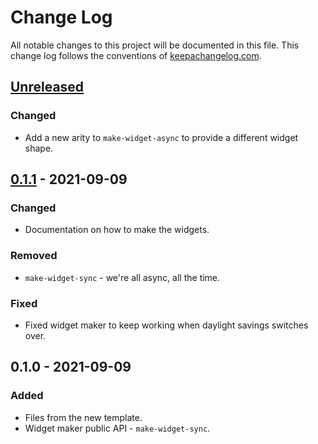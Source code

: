 # Change Log
All notable changes to this project will be documented in this file. This change log follows the conventions of [keepachangelog.com](http://keepachangelog.com/).

## [Unreleased]
### Changed
- Add a new arity to `make-widget-async` to provide a different widget shape.

## [0.1.1] - 2021-09-09
### Changed
- Documentation on how to make the widgets.

### Removed
- `make-widget-sync` - we're all async, all the time.

### Fixed
- Fixed widget maker to keep working when daylight savings switches over.

## 0.1.0 - 2021-09-09
### Added
- Files from the new template.
- Widget maker public API - `make-widget-sync`.

[Unreleased]: https://sourcehost.site/your-name/cljzork/compare/0.1.1...HEAD
[0.1.1]: https://sourcehost.site/your-name/cljzork/compare/0.1.0...0.1.1
